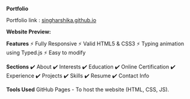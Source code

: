 **Portfolio**

Portfolio link : [singharshika.github.io](https://singharshika.github.io/)

**Website Preview:**

**Features**
⚡️ Fully Responsive
⚡️ Valid HTML5 & CSS3
⚡️ Typing animation using Typed.js
⚡️ Easy to modify

**Sections**
✔️ About
✔️ Interests
✔️ Education
✔️ Online Certification
✔️ Experience
✔️ Projects
✔️ Skills
✔️ Resume
✔️ Contact Info

**Tools Used**
GitHub Pages - To host the website (HTML, CSS, JS).

